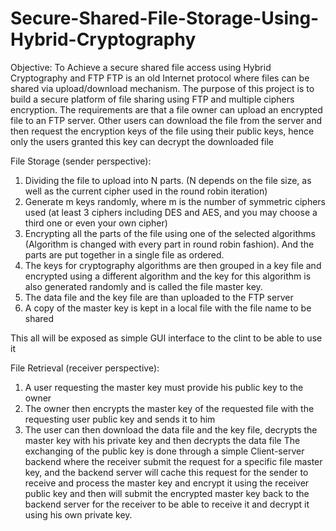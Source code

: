 # Secure-Shared-File-Storage-Using-Hybrid-Cryptography

Objective: To Achieve a secure shared file access using Hybrid Cryptography and FTP FTP is an old Internet protocol where files can be shared via upload/download mechanism. The purpose of this project is to build a secure platform of file sharing using FTP and multiple ciphers encryption. The requirements are that a file owner can upload an encrypted file to an FTP server. Other users can download the file from the server and then request the encryption keys of the file using their public keys, hence only the users granted this key can decrypt the downloaded file

File Storage (sender perspective):

1.	Dividing the file to upload into N parts. (N depends on the file size, as well as the current cipher used in the round robin iteration)
2.	Generate m keys randomly, where m is the number of symmetric ciphers used (at least 3 ciphers including DES and AES, and you may choose a third one or even your own cipher)
3.	Encrypting all the parts of the file using one of the selected algorithms (Algorithm is changed with every part in round robin fashion). And the parts are put together in a single file as ordered.
4.	The keys for cryptography algorithms are then grouped in a key file and encrypted using a different algorithm and the key for this algorithm is also generated randomly and is called the file master key.
5.	The data file and the key file are than uploaded to the FTP server
6.	A copy of the master key is kept in a local file with the file name to be shared

This all will be exposed as simple GUI interface to the clint to be able to use it

File Retrieval (receiver perspective):
1.	A user requesting the master key must provide his public key to the owner
2.	The owner then encrypts the master key of the requested file with the requesting user public key and sends it to him
3.	The user can then download the data file and the key file, decrypts the master key with his private key and then decrypts the data file
The exchanging of the public key is done through a simple Client-server backend where the receiver submit the request for a specific file master key, and the backend server will cache this request for the sender to receive and process the master key and encrypt it using the receiver public key and then will submit the encrypted master key back to the backend server for the receiver to be able to receive it and decrypt it using his own private key.


